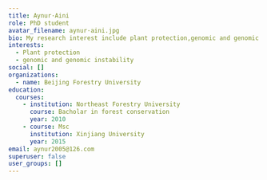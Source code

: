 ```yaml
---
title: Aynur·Aini
role: PhD student
avatar_filename: aynur·aini.jpg
bio: My research interest include plant protection,genomic and genomic instability.
interests:
  - Plant protection
  - genomic and genomic instability
social: []
organizations:
  - name: Beijing Forestry University
education:
  courses:
    - institution: Northeast Forestry University
      course: Bacholar in forest conservation
      year: 2010
    - course: Msc
      institution: Xinjiang University
      year: 2015
email: aynur2005@126.com
superuser: false
user_groups: []
---
```

